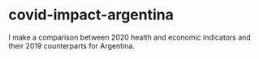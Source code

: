 # covid-impact-argentina
I make a comparison between 2020 health and economic indicators and their 2019 counterparts for Argentina.
